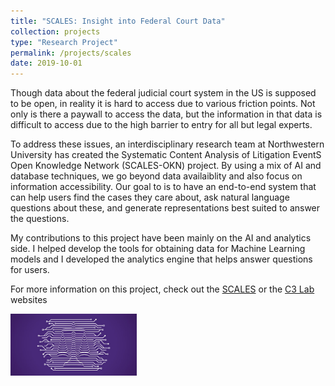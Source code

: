 ```yaml
---
title: "SCALES: Insight into Federal Court Data"
collection: projects
type: "Research Project"
permalink: /projects/scales
date: 2019-10-01
---
```


Though data about the federal judicial court system in the US is supposed to be open, in reality it is hard to access due to various friction points. Not only is there a paywall to access the data, but the information in that data is difficult to access due to the high barrier to entry for all but legal experts. 

To address these issues, an interdisciplinary research team at Northwestern University has created the Systematic Content Analysis of Litigation EventS Open Knowledge Network (SCALES-OKN) project. By using a mix of AI and database techniques, we go beyond data availaiblity and also focus on information accessibility. Our goal to is to have an end-to-end system that can help users find the cases they care about, ask natural language questions about these, and generate representations best suited to answer the questions.

My contributions to this project have been mainly on the AI and analytics side. I helped develop the tools for obtaining data for Machine Learning models and I developed the analytics engine that helps answer questions for users.

For more information on this project, check out the <a href="https://scales-okn.org/" target="_blank">SCALES</a> or the <a href="https://sites.northwestern.edu/c3lab/" target="_blank">C3 Lab</a> websites

<img src='/images/scales_logo.jpg' width="40%">
